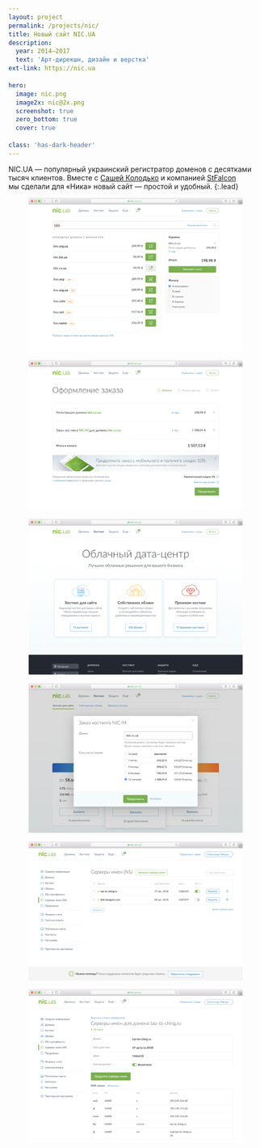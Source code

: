```yaml
---
layout: project
permalink: /projects/nic/
title: Новый сайт NIC.UA
description:
  year: 2014–2017
  text: 'Арт-дирекшн, дизайн и верстка'
ext-link: https://nic.ua

hero:
  image: nic.png
  image2x: nic@2x.png
  screenshot: true
  zero_bottom: true
  cover: true

class: 'has-dark-header'
---
```


NIC.UA — популярный украинский регистратор доменов с десятками тысяч клиентов. Вместе с [Сашей Колодько](http://alexkolodko.com) и компанией [StFalcon](http://stfalcon.com/) мы сделали для «Ника» новый сайт — простой и удобный.
{:.lead}

<figure class="figure--screenshot">
  <img src="/i/projects/nic/screenshot-1.png" alt="Корзина NIC.UA">
</figure>

<figure class="figure--screenshot">
  <img src="/i/projects/nic/screenshot-2.png" alt="Оформление заказа на NIC.UA">
</figure>

<figure class="figure--screenshot">
  <img src="/i/projects/nic/screenshot-3.png" alt="Облачный дата-центр NIC.UA">
</figure>

<figure class="figure--screenshot">
  <img src="/i/projects/nic/screenshot-4.png" alt="Заказ хостинга на NIC.UA">
</figure>

<figure class="figure--screenshot">
  <img src="/i/projects/nic/screenshot-5.png" alt="Серверы имен на NIC.UA">
</figure>

<figure class="figure--screenshot">
  <img src="/i/projects/nic/screenshot-6.png" alt="Серверы имен на NIC.UA">
</figure>
